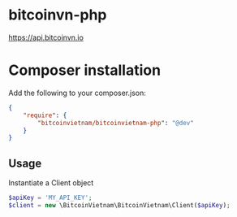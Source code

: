 # bitcoinvn-php

https://api.bitcoinvn.io

# Composer installation #

Add the following to your composer.json:

```json
{
    "require": {
        "bitcoinvietnam/bitcoinvietnam-php": "@dev"
    }
}
```

## Usage

Instantiate a Client object

```php
$apiKey = 'MY_API_KEY';
$client = new \BitcoinVietnam\BitcoinVietnam\Client($apiKey);
```